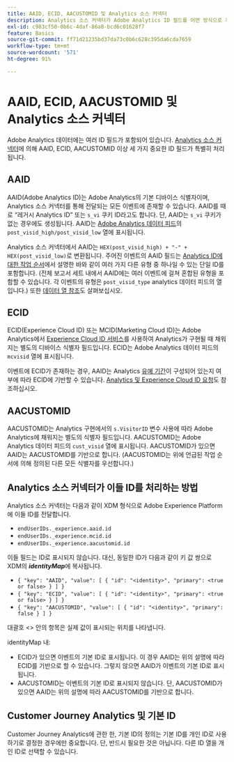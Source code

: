 ```yaml
---
title: AAID, ECID, AACUSTOMID 및 Analytics 소스 커넥터
description: Analytics 소스 커넥터가 Adobe Analytics ID 필드를 어떤 방식으로 처리하는지 알아봅니다.
exl-id: c983cf50-0b6c-4daf-86a8-bcd6c01628f7
feature: Basics
source-git-commit: ff71d21235bd37da73c0b6c628c395da6cda7659
workflow-type: tm+mt
source-wordcount: '571'
ht-degree: 91%

---
```


# AAID, ECID, AACUSTOMID 및 Analytics 소스 커넥터

Adobe Analytics 데이터에는 여러 ID 필드가 포함되어 있습니다. [Analytics 소스 커넥터](https://experienceleague.adobe.com/docs/experience-platform/sources/ui-tutorials/create/adobe-applications/analytics.html?lang=ko-kr)에 의해 AAID, ECID, AACUSTOMID 이상 세 가지 중요한 ID 필드가 특별히 처리됩니다.

## AAID

AAID(Adobe Analytics ID)는 Adobe Analytics의 기본 디바이스 식별자이며, Analytics 소스 커넥터를 통해 전달되는 모든 이벤트에 존재할 수 있습니다. AAID를 때로 “레거시 Analytics ID” 또는 `s_vi` 쿠키 ID라고도 합니다. 단, AAID는 `s_vi` 쿠키가 없는 경우에도 생성됩니다. AAID는 [Adobe Analytics 데이터 피드](https://experienceleague.adobe.com/docs/analytics/export/analytics-data-feed/data-feed-contents/datafeeds-reference.html?lang=ko-kr#columns%2C-descriptions%2C-and-data-types)의 `post_visid_high/post_visid_low` 열에 표시됩니다.

Analytics 소스 커넥터에서 AAID는 `HEX(post_visid_high) + "-" + HEX(post_visid_low)`로 변환됩니다. 주어진 이벤트의 AAID 필드는 [Analytics ID에 대한 작업 순서](https://experienceleague.adobe.com/docs/id-service/using/reference/analytics-reference/analytics-order-of-operations.html?lang=ko-kr%5B%5D)에서 설명한 바와 같이 여러 가지 다른 유형 중 하나일 수 있는 단일 ID를 포함합니다. (전체 보고서 세트 내에서 AAID에는 여러 이벤트에 걸쳐 혼합된 유형을 포함할 수 있습니다. 각 이벤트의 유형은 `post_visid_type` analytics 데이터 피드의 열입니다.) 또한 [데이터 열 참조](https://experienceleague.adobe.com/docs/analytics/export/analytics-data-feed/data-feed-contents/datafeeds-reference.html?lang=ko-kr)도 살펴보십시오.

## ECID

ECID(Experience Cloud ID) 또는 MCID(Marketing Cloud ID)는 Adobe Analytics에서 [Experience Cloud ID 서비스](https://experienceleague.adobe.com/docs/id-service/using/implementation/setup-analytics.html?lang=ko-kr)를 사용하여 Analytics가 구현될 때 채워지는 별도의 디바이스 식별자 필드입니다. ECID는 Adobe Analytics 데이터 피드의 `mcvisid` 열에 표시됩니다.

이벤트에 ECID가 존재하는 경우, AAID는 Analytics [유예 기간](https://experienceleague.adobe.com/docs/id-service/using/reference/analytics-reference/grace-period.html?lang=ko-kr)이 구성되어 있는지 여부에 따라 ECID에 기반할 수 있습니다. [Analytics 및 Experience Cloud ID 요청](https://experienceleague.adobe.com/docs/id-service/using/reference/analytics-reference/legacy-analytics.html?lang=ko-kr)도 참조하십시오.

## AACUSTOMID

AACUSTOMID는 Analytics 구현에서의 `s.VisitorID` 변수 사용에 따라 Adobe Analytics에 채워지는 별도의 식별자 필드입니다. AACUSTOMID는 Adobe Analytics 데이터 피드의 `cust_visid` 열에 표시됩니다. AACUSTOMID가 있으면 AAID는 AACUSTOMID를 기반으로 합니다. (AACUSTOMID는 위에 언급된 작업 순서에 의해 정의된 다른 모든 식별자를 우선합니다.)

## Analytics 소스 커넥터가 이들 ID를 처리하는 방법

Analytics 소스 커넥터는 다음과 같이 XDM 형식으로 Adobe Experience Platform에 이들 ID를 전달합니다.

* `endUserIDs._experience.aaid.id`
* `endUserIDs._experience.mcid.id`
* `endUserIDs._experience.aacustomid.id`

이들 필드는 ID로 표시되지 않습니다. 대신, 동일한 ID가 다음과 같이 키 값 쌍으로 XDM의 **_identityMap_**&#x200B;에 복사됩니다.

* `{ "key": "AAID", "value": [ { "id": "<identity>", "primary": <true or false> } ] }`
* `{ "key": "ECID", "value": [ { "id": "<identity>", "primary": <true or false> } ] }`
* `{ "key": "AACUSTOMID", "value": [ { "id": "<identity>", "primary": false } ] }`

대괄호 &lt;> 안의 항목은 실제 값이 표시되는 위치를 나타냅니다.

identityMap 내:

* ECID가 있으면 이벤트의 기본 ID로 표시됩니다. 이 경우 AAID는 위의 설명에 따라 ECID를 기반으로 할 수 있습니다.
그렇지 않으면 AAID가 이벤트의 기본 ID로 표시됩니다.
* AACUSTOMID는 이벤트의 기본 ID로 표시되지 않습니다. 단, AACUSTOMID가 있으면 AAID는 위의 설명에 따라 AACUSTOMID를 기반으로 합니다.

## Customer Journey Analytics 및 기본 ID

Customer Journey Analytics에 관한 한, 기본 ID의 정의는 기본 ID를 개인 ID로 사용하기로 결정한 경우에만 중요합니다. 단, 반드시 필요한 것은 아닙니다. 다른 ID 열을 개인 ID로 선택할 수 있습니다.
